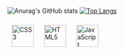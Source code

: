 
![Anurag's GitHub stats](https://github-readme-stats.vercel.app/api?username=barius13&theme=github_dark&show_icons=true)
[![Top Langs](https://github-readme-stats.vercel.app/api/top-langs/?username=barius13&theme=github_dark)](https://github.com/barius13/github-readme-stats)


<img style="margin: 10px" src="https://profilinator.rishav.dev/skills-assets/css3-original-wordmark.svg" alt="CSS3" height="50" />  
<img style="margin: 10px" src="https://profilinator.rishav.dev/skills-assets/html5-original-wordmark.svg" alt="HTML5" height="50" />  
<img style="margin: 10px" src="https://profilinator.rishav.dev/skills-assets/javascript-original.svg" alt="JavaScript" height="50" />  
